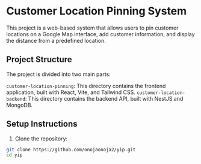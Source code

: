 # Customer Location Pinning System

This project is a web-based system that allows users to pin customer locations on a Google Map interface, add customer information, and display the distance from a predefined location.

## Project Structure

The project is divided into two main parts:

`customer-location-pinning`: This directory contains the frontend application, built with React, Vite, and Tailwind CSS.
`customer-location-backend`: This directory contains the backend API, built with NestJS and MongoDB.

## Setup Instructions

1.  Clone the repository:

```bash
git clone https://github.com/onojaonoja2/yip.git
cd yip